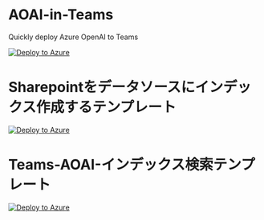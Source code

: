 # AOAI-in-Teams
Quickly deploy Azure OpenAI to Teams

[![Deploy to Azure](https://aka.ms/deploytoazurebutton)](https://portal.azure.com/#create/Microsoft.Template/uri/https%3A%2F%2Fraw.githubusercontent.com%2Fcloudnative-co%2FAOAI-in-Teams%2Fmain%2Ftemplate.json)


# Sharepointをデータソースにインデックス作成するテンプレート

[![Deploy to Azure](https://aka.ms/deploytoazurebutton)](https://portal.azure.com/#create/Microsoft.Template/uri/https%3A%2F%2Fraw.githubusercontent.com%2Fcloudnative-co%2FAOAI-in-Teams%2Frefs%2Fheads%2Fmain%2Fsharepoint_index_flow_template.json)


# Teams-AOAI-インデックス検索テンプレート

[![Deploy to Azure](https://aka.ms/deploytoazurebutton)](https://portal.azure.com/#create/Microsoft.Template/uri/https%3A%2F%2Fraw.githubusercontent.com%2Fcloudnative-co%2FAOAI-in-Teams%2Frefs%2Fheads%2Fmain%2Fteams_aoai_search_index_template.json)
